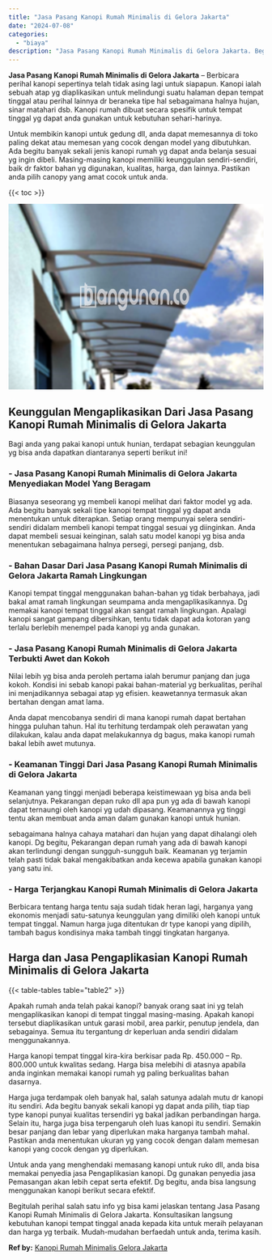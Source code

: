 ```yaml
---
title: "Jasa Pasang Kanopi Rumah Minimalis di Gelora Jakarta"
date: "2024-07-08"
categories: 
  - "biaya"
description: "Jasa Pasang Kanopi Rumah Minimalis di Gelora Jakarta. Begitulah perihal salah satu info yg bisa kami jelaskan tentang Jasa Pasang Kanopi Rumah Minimalis di G..."
---
```


**Jasa Pasang Kanopi Rumah Minimalis di Gelora Jakarta** – Berbicara perihal kanopi sepertinya telah tidak asing lagi untuk siapapun. Kanopi ialah sebuah atap yg diaplikasikan untuk melindungi suatu halaman depan tempat tinggal atau perihal lainnya dr beraneka tipe hal sebagaimana halnya hujan, sinar matahari dsb. Kanopi rumah dibuat secara spesifik untuk tempat tinggal yg dapat anda gunakan untuk kebutuhan sehari-harinya.

Untuk membikin kanopi untuk gedung dll, anda dapat memesannya di toko paling dekat atau memesan yang cocok dengan model yang dibutuhkan. Ada begitu banyak sekali jenis kanopi rumah yg dapat anda belanja sesuai yg ingin dibeli. Masing-masing kanopi memiliki keunggulan sendiri-sendiri, baik dr faktor bahan yg digunakan, kualitas, harga, dan lainnya. Pastikan anda pilih canopy yang amat cocok untuk anda.

{{< toc >}}

![Jasa Pasang Kanopi Rumah Minimalis di Gelora Jakarta](/images/harga-kanopi-minimalis-21.png)

## Keunggulan Mengaplikasikan Dari Jasa Pasang Kanopi Rumah Minimalis di Gelora Jakarta

Bagi anda yang pakai kanopi untuk hunian, terdapat sebagian keunggulan yg bisa anda dapatkan diantaranya seperti berikut ini!

### \- Jasa Pasang Kanopi Rumah Minimalis di Gelora Jakarta Menyediakan Model Yang Beragam

Biasanya seseorang yg membeli kanopi melihat dari faktor model yg ada. Ada begitu banyak sekali tipe kanopi tempat tinggal yg dapat anda menentukan untuk diterapkan. Setiap orang mempunyai selera sendiri-sendiri didalam membeli kanopi tempat tinggal sesuai yg diinginkan. Anda dapat membeli sesuai keinginan, salah satu model kanopi yg bisa anda menentukan sebagaimana halnya persegi, persegi panjang, dsb.

### \- Bahan Dasar Dari Jasa Pasang Kanopi Rumah Minimalis di Gelora Jakarta Ramah Lingkungan

Kanopi tempat tinggal menggunakan bahan-bahan yg tidak berbahaya, jadi bakal amat ramah lingkungan seumpama anda mengaplikasikannya. Dg memakai kanopi tempat tinggal akan sangat ramah lingkungan. Apalagi kanopi sangat gampang dibersihkan, tentu tidak dapat ada kotoran yang terlalu berlebih menempel pada kanopi yg anda gunakan.

### \- Jasa Pasang Kanopi Rumah Minimalis di Gelora Jakarta Terbukti Awet dan Kokoh

Nilai lebih yg bisa anda peroleh pertama ialah berumur panjang dan juga kokoh. Kondisi ini sebab kanopi pakai bahan-material yg berkualitas, perihal ini menjadikannya sebagai atap yg efisien. keawetannya termasuk akan bertahan dengan amat lama.

Anda dapat mencobanya sendiri di mana kanopi rumah dapat bertahan hingga puluhan tahun. Hal itu terhitung terdampak oleh perawatan yang dilakukan, kalau anda dapat melakukannya dg bagus, maka kanopi rumah bakal lebih awet mutunya.

### \- Keamanan Tinggi Dari Jasa Pasang Kanopi Rumah Minimalis di Gelora Jakarta

Keamanan yang tinggi menjadi beberapa keistimewaan yg bisa anda beli selanjutnya. Pekarangan depan ruko dll apa pun yg ada di bawah kanopi dapat ternaungi oleh kanopi yg udah dipasang. Keamanannya yg tinggi tentu akan membuat anda aman dalam gunakan kanopi untuk hunian.

sebagaimana halnya cahaya matahari dan hujan yang dapat dihalangi oleh kanopi. Dg begitu, Pekarangan depan rumah yang ada di bawah kanopi akan terlindungi dengan sungguh-sungguh baik. Keamanan yg terjamin telah pasti tidak bakal mengakibatkan anda kecewa apabila gunakan kanopi yang satu ini.

### \- Harga Terjangkau Kanopi Rumah Minimalis di Gelora Jakarta

Berbicara tentang harga tentu saja sudah tidak heran lagi, harganya yang ekonomis menjadi satu-satunya keunggulan yang dimiliki oleh kanopi untuk tempat tinggal. Namun harga juga ditentukan dr type kanopi yang dipilih, tambah bagus kondisinya maka tambah tinggi tingkatan harganya.

## Harga dan Jasa Pengaplikasian Kanopi Rumah Minimalis di Gelora Jakarta

{{< table-tables table="table2" >}}

Apakah rumah anda telah pakai kanopi? banyak orang saat ini yg telah mengaplikasikan kanopi di tempat tinggal masing-masing. Apakah kanopi tersebut diaplikasikan untuk garasi mobil, area parkir, penutup jendela, dan sebagainya. Semua itu tergantung dr keperluan anda sendiri didalam menggunakannya.

Harga kanopi tempat tinggal kira-kira berkisar pada Rp. 450.000 – Rp. 800.000 untuk kwalitas sedang. Harga bisa melebihi di atasnya apabila anda inginkan memakai kanopi rumah yg paling berkualitas bahan dasarnya.

Harga juga terdampak oleh banyak hal, salah satunya adalah mutu dr kanopi itu sendiri. Ada begitu banyak sekali kanopi yg dapat anda pilih, tiap tiap type kanopi punyai kualitas tersendiri yg bakal jadikan perbandingan harga. Selain itu, harga juga bisa terpengaruh oleh luas kanopi itu sendiri. Semakin besar panjang dan lebar yang diperlukan maka harganya tambah mahal. Pastikan anda menentukan ukuran yg yang cocok dengan dalam memesan kanopi yang cocok dengan yg diperlukan.

Untuk anda yang menghendaki memasang kanopi untuk ruko dll, anda bisa memakai penyedia jasa Pengaplikasian kanopi. Dg gunakan penyedia jasa Pemasangan akan lebih cepat serta efektif. Dg begitu, anda bisa langsung menggunakan kanopi berikut secara efektif.

Begitulah perihal salah satu info yg bisa kami jelaskan tentang Jasa Pasang Kanopi Rumah Minimalis di Gelora Jakarta. Konsultasikan langsung kebutuhan kanopi tempat tinggal anada kepada kita untuk meraih pelayanan dan harga yg terbaik. Mudah-mudahan berfaedah untuk anda, terima kasih.

**Ref by:**  [Kanopi Rumah Minimalis Gelora Jakarta](https://id.wikipedia.org/wiki/Kanopi)
